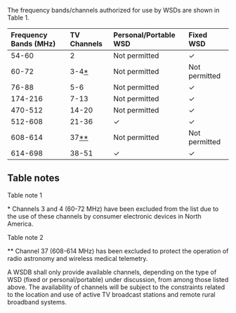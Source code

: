 The frequency bands/channels authorized for use by WSDs are shown in Table 1.

| Frequency Bands \(MHz\) | TV Channels | Personal/Portable WSD | Fixed WSD |
| :--- | :--- | :--- | :--- |
| 54-60 | 2 | Not permitted | ✓ |
| 60-72 | 3-4[\*](http://www.ic.gc.ca/eic/site/smt-gst.nsf/eng/sf10928.html#t1n1) | Not permitted | Not permitted |
| 76-88 | 5-6 | Not permitted | ✓ |
| 174-216 | 7-13 | Not permitted | ✓ |
| 470-512 | 14-20 | Not permitted | ✓ |
| 512-608 | 21-36 | ✓ | ✓ |
| 608-614 | 37[\*\*](http://www.ic.gc.ca/eic/site/smt-gst.nsf/eng/sf10928.html#t1n2) | Not permitted | Not permitted |
| 614-698 | 38-51 | ✓ | ✓ |

## Table notes

Table note 1

\* Channels 3 and 4 \(60-72 MHz\) have been excluded from the list due to the use of these channels by consumer electronic devices in North America.



Table note 2

\*\* Channel 37 \(608-614 MHz\) has been excluded to protect the operation of radio astronomy and wireless medical telemetry.

A WSDB shall only provide available channels, depending on the type of WSD \(fixed or personal/portable\) under discussion, from among those listed above. The availability of channels will be subject to the constraints related to the location and use of active TV broadcast stations and remote rural broadband systems.

  


